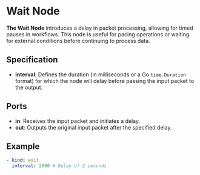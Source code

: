 # Wait Node

**The Wait Node** introduces a delay in packet processing, allowing for timed pauses in workflows. This node is useful for pacing operations or waiting for external conditions before continuing to process data.

## Specification

- **interval**: Defines the duration (in milliseconds or a Go `time.Duration` format) for which the node will delay before passing the input packet to the output.

## Ports

- **in**: Receives the input packet and initiates a delay.
- **out**: Outputs the original input packet after the specified delay.

## Example

```yaml
- kind: wait
  interval: 2000 # Delay of 2 seconds
```
